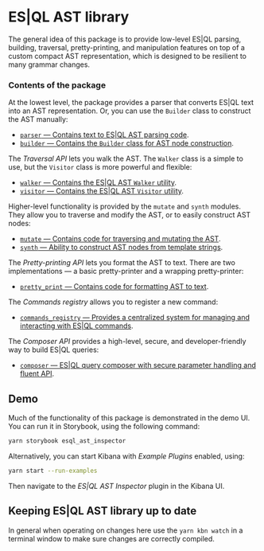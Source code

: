# ES|QL AST library

The general idea of this package is to provide low-level ES|QL parsing,
building, traversal, pretty-printing, and manipulation features on top of a
custom compact AST representation, which is designed to be resilient to many
grammar changes.

### Contents of the package

At the lowest level, the package provides a parser that converts ES|QL text into
an AST representation. Or, you can use the `Builder` class to construct the AST
manually:

- [`parser` &mdash; Contains text to ES|QL AST parsing code](./src/parser/README.md).
- [`builder` &mdash; Contains the `Builder` class for AST node construction](./src/builder/README.md).

The _Traversal API_ lets you walk the AST. The `Walker` class is a simple
to use, but the `Visitor` class is more powerful and flexible:

- [`walker` &mdash; Contains the ES|QL AST `Walker` utility](./src/walker/README.md).
- [`visitor` &mdash; Contains the ES|QL AST `Visitor` utility](./src/visitor/README.md).

Higher-level functionality is provided by the `mutate` and `synth` modules. They
allow you to traverse and modify the AST, or to easily construct AST nodes:

- [`mutate` &mdash; Contains code for traversing and mutating the AST](./src/mutate/README.md).
- [`synth` &mdash; Ability to construct AST nodes from template strings](./src/synth/README.md).

The _Pretty-printing API_ lets you format the AST to text. There are two
implementations &mdash; a basic pretty-printer and a wrapping pretty-printer:

- [`pretty_print` &mdash; Contains code for formatting AST to text](./src/pretty_print/README.md).

The _Commands registry_ allows you to register a new command:

- [`commands_registry` &mdash; Provides a centralized system for managing and interacting with ES|QL commands](./src/commands_registry/README.md).

The _Composer API_ provides a high-level, secure, and developer-friendly way to build ES|QL queries:

- [`composer` &mdash; ES|QL query composer with secure parameter handling and fluent API](./src/composer/README.md).

## Demo

Much of the functionality of this package is demonstrated in the demo UI. You
can run it in Storybook, using the following command:

```bash
yarn storybook esql_ast_inspector
```

Alternatively, you can start Kibana with _Example Plugins_ enabled, using:

```bash
yarn start --run-examples
```

Then navigate to the _ES|QL AST Inspector_ plugin in the Kibana UI.

## Keeping ES|QL AST library up to date

In general when operating on changes here use the `yarn kbn watch` in a terminal
window to make sure changes are correctly compiled.
